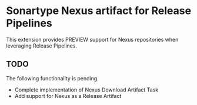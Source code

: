 # Sonartype Nexus artifact for Release Pipelines
This extension provides PREVIEW support for Nexus repositories when leveraging Release Pipelines.

## TODO
The following functionality is pending.

* Complete implementation of Nexus Download Artifact Task
* Add support for Nexus as a Release Artifact
